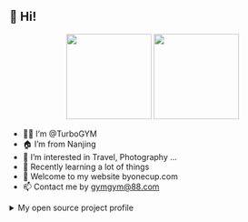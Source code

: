 ## 👋 Hi!
<div align="center">
  <img height='150px' src="https://github-readme-stats.vercel.app/api?username=turbogym&show_icons=true&bg_color=30,e0c3fc,8ec5fc&title_color=fff&text_color=fff&icon_color=fff">
  <img height='150px' src="https://github-readme-stats.vercel.app/api/top-langs/?username=turbogym&layout=compact" />
</div>

- 🧑‍💻 I’m @TurboGYM
- 🏠 I’m from Nanjing
- 👀 I’m interested in Travel, Photography ...
- 🌱 Recently learning a lot of things
- 🚀 Welcome to my website byonecup.com
- 📫 Contact me by gymgym@88.com

<details>
<summary>My open source project profile</summary>
  
1. Java Series
  - [Java_Stu](https://github.com/turbogym/Java_Stu)

</details>

<!---
turbogym/turbogym is a ✨ special ✨ repository because its `README.md` (this file) appears on your GitHub profile.
You can click the Preview link to take a look at your changes.
--->

